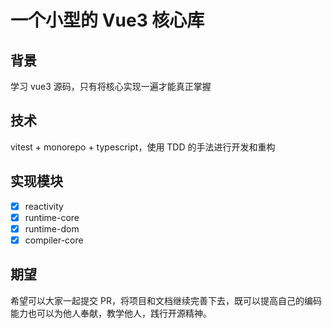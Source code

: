 # 一个小型的 Vue3 核心库

## 背景

学习 vue3 源码，只有将核心实现一遍才能真正掌握

## 技术

vitest + monorepo + typescript，使用 TDD 的手法进行开发和重构

## 实现模块

- [x] reactivity
- [x] runtime-core
- [x] runtime-dom
- [x] compiler-core

## 期望

希望可以大家一起提交 PR，将项目和文档继续完善下去，既可以提高自己的编码能力也可以为他人奉献，教学他人，践行开源精神。
